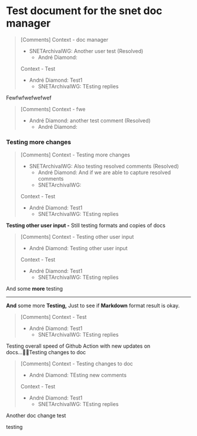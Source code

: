 # Test document for the snet doc manager 

> [Comments]
> Context - doc manager
> * SNETArchivalWG: Another user test (Resolved)
>   - André Diamond: 
>
> Context - Test
> * André Diamond: Test1
>   - SNETArchivalWG: TEsting replies
>





Fewfwfwefwefwef 

> [Comments]
> Context - fwe
> * André Diamond: another test comment (Resolved)
>   - André Diamond: 
>



### Testing more changes 

> [Comments]
> Context - Testing more changes
> * SNETArchivalWG: Also testing resolved comments (Resolved)
>   - André Diamond: And if we are able to capture resolved comments
>   - SNETArchivalWG: 
>
> Context - Test
> * André Diamond: Test1
>   - SNETArchivalWG: TEsting replies
>



**Testing other user input  -** Still testing formats and copies of docs 

> [Comments]
> Context - Testing other user input
> * André Diamond: Testing other user input
>
> Context - Test
> * André Diamond: Test1
>   - SNETArchivalWG: TEsting replies
>



And some **more** testing

****

**And** some more **Testing,** Just to see if **Markdown** format result is okay. 

> [Comments]
> Context - Test
> * André Diamond: Test1
>   - SNETArchivalWG: TEsting replies
>



Testing overall speed of Github Action with new updates on docs…Testing changes to doc 

> [Comments]
> Context - Testing changes to doc
> * André Diamond: TEsting new comments
>
> Context - Test
> * André Diamond: Test1
>   - SNETArchivalWG: TEsting replies
>



Another doc change test



testing

